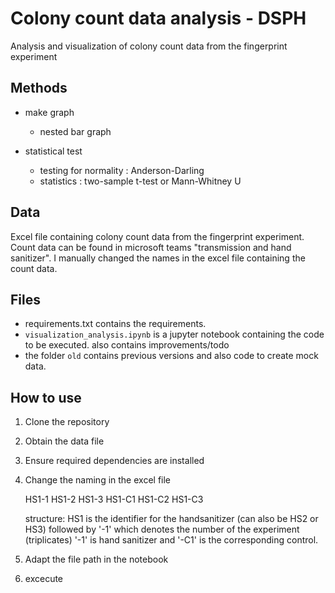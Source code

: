# Colony count data analysis - DSPH
Analysis and visualization of colony count data from the fingerprint experiment

## Methods
- make graph
    - nested bar graph

- statistical test
    - testing for normality : Anderson-Darling
    - statistics : two-sample t-test or Mann-Whitney U

## Data
Excel file containing colony count data from the fingerprint experiment. Count data can be found in microsoft teams "transmission and hand sanitizer". I manually changed the names in the excel file containing the count data.

## Files
- requirements.txt contains the requirements.
- `visualization_analysis.ipynb` is a jupyter notebook containing the code to be executed.
    also contains improvements/todo 
- the folder `old` contains previous versions and also code to create mock data.

## How to use
1. Clone the repository
2. Obtain the data file
3. Ensure required dependencies are installed
4. Change the naming in the excel file

    HS1-1 HS1-2 HS1-3
    HS1-C1 HS1-C2 HS1-C3

    structure: HS1 is the identifier for the handsanitizer (can also be HS2 or HS3)
    followed by '-1' which denotes the number of the experiment (triplicates)
    '-1' is hand sanitizer and '-C1' is the corresponding control.

5. Adapt the file path in the notebook
6. excecute 